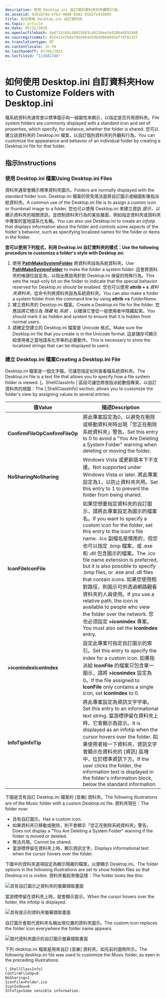 ```yaml
---
description: 使用 Desktop.ini 自訂個別資料夾的外觀和行為。
ms.assetid: 0361b7da-bfb3-4880-b982-85d2fe419805
title: 如何使用 Desktop.ini 自訂資料夾
ms.topic: article
ms.date: 05/31/2018
ms.openlocfilehash: 4a671b169c4b025683cdd220ee3a920b4d592488
ms.sourcegitcommit: 822413efb4a70dd464e5db4d9e8693ef74f8132f
ms.translationtype: MT
ms.contentlocale: zh-TW
ms.lasthandoff: 07/09/2021
ms.locfileid: "113581746"
---
```

# <a name="how-to-customize-folders-with-desktopini"></a><span data-ttu-id="98783-103">如何使用 Desktop.ini 自訂資料夾</span><span class="sxs-lookup"><span data-stu-id="98783-103">How to Customize Folders with Desktop.ini</span></span>

<span data-ttu-id="98783-104">檔系統資料夾通常會以標準圖示和一組屬性來顯示，以指定是否共用資料夾。</span><span class="sxs-lookup"><span data-stu-id="98783-104">File system folders are commonly displayed with a standard icon and set of properties, which specify, for instance, whether the folder is shared.</span></span> <span data-ttu-id="98783-105">您可以建立該資料夾的 Desktop.ini 檔案，以自訂個別資料夾的外觀和行為。</span><span class="sxs-lookup"><span data-stu-id="98783-105">You can customize the appearance and behavior of an individual folder by creating a Desktop.ini file for that folder.</span></span>

## <a name="instructions"></a><span data-ttu-id="98783-106">指示</span><span class="sxs-lookup"><span data-stu-id="98783-106">Instructions</span></span>

### <a name="using-desktopini-files"></a><span data-ttu-id="98783-107">使用 Desktop.ini 檔案</span><span class="sxs-lookup"><span data-stu-id="98783-107">Using Desktop.ini Files</span></span>

<span data-ttu-id="98783-108">資料夾通常會顯示標準資料夾圖示。</span><span class="sxs-lookup"><span data-stu-id="98783-108">Folders are normally displayed with the standard folder icon.</span></span> <span data-ttu-id="98783-109">Desktop.ini 檔案的常見用法是將自訂圖示或縮圖影像指派給資料夾。</span><span class="sxs-lookup"><span data-stu-id="98783-109">A common use of the Desktop.ini file is to assign a custom icon or thumbnail image to a folder.</span></span> <span data-ttu-id="98783-110">您也可以使用 Desktop.ini 來建立資訊 *提示，以* 顯示資料夾的相關資訊，並控制資料夾行為的某些層面，例如指定資料夾或資料夾中專案的當地語系化名稱。</span><span class="sxs-lookup"><span data-stu-id="98783-110">You can also use Desktop.ini to create an *infotip* that displays information about the folder and controls some aspects of the folder's behavior, such as specifying localized names for the folder or items in the folder.</span></span>

<span data-ttu-id="98783-111">**您可以使用下列程式，利用 Desktop.ini 自訂資料夾的樣式：**</span><span class="sxs-lookup"><span data-stu-id="98783-111">**Use the following procedure to customize a folder's style with Desktop.ini:**</span></span>

1.  <span data-ttu-id="98783-112">使用 [**PathMakeSystemFolder**](/windows/desktop/api/Shlwapi/nf-shlwapi-pathmakesystemfoldera) 將資料夾設為系統資料夾。</span><span class="sxs-lookup"><span data-stu-id="98783-112">Use [**PathMakeSystemFolder**](/windows/desktop/api/Shlwapi/nf-shlwapi-pathmakesystemfoldera) to make the folder a system folder.</span></span> <span data-ttu-id="98783-113">這會將資料夾的唯讀位設定為，以指出應啟用針對 Desktop.ini 保留的特殊行為。</span><span class="sxs-lookup"><span data-stu-id="98783-113">This sets the read-only bit on the folder to indicate that the special behavior reserved for Desktop.ini should be enabled.</span></span> <span data-ttu-id="98783-114">您也可以使用 **attrib + s** *資料夾資料夾*，從命令列將資料夾設為系統資料夾。</span><span class="sxs-lookup"><span data-stu-id="98783-114">You can also make a folder a system folder from the command line by using **attrib +s** *FolderName*.</span></span>
2.  <span data-ttu-id="98783-115">建立資料夾的 Desktop.ini 檔案。</span><span class="sxs-lookup"><span data-stu-id="98783-115">Create a Desktop.ini file for the folder.</span></span> <span data-ttu-id="98783-116">您應該將它標示為 *隱藏* 和 *系統* ，以確保它會從一般使用者中隱藏起來。</span><span class="sxs-lookup"><span data-stu-id="98783-116">You should mark it as *hidden* and *system* to ensure that it is hidden from normal users.</span></span>
3.  <span data-ttu-id="98783-117">請確定您建立的 Desktop.ini 檔案是 Unicode 格式。</span><span class="sxs-lookup"><span data-stu-id="98783-117">Make sure the Desktop.ini file that you create is in the Unicode format.</span></span> <span data-ttu-id="98783-118">這是儲存可顯示給使用者之當地語系化字串的必要動作。</span><span class="sxs-lookup"><span data-stu-id="98783-118">This is necessary to store the localized strings that can be displayed to users.</span></span>

### <a name="creating-a-desktopini-file"></a><span data-ttu-id="98783-119">建立 Desktop.ini 檔案</span><span class="sxs-lookup"><span data-stu-id="98783-119">Creating a Desktop.ini File</span></span>

<span data-ttu-id="98783-120">Desktop.ini 檔案是一個文字檔，可讓您指定如何查看檔系統資料夾。</span><span class="sxs-lookup"><span data-stu-id="98783-120">The Desktop.ini file is a text file that allows you to specify how a file system folder is viewed.</span></span> <span data-ttu-id="98783-121">\[。ShellClassInfo \] 區段可讓您將值指派給數個專案，以自訂資料夾的視圖：</span><span class="sxs-lookup"><span data-stu-id="98783-121">The \[.ShellClassInfo\] section, allows you to customize the folder's view by assigning values to several entries:</span></span>

| <span data-ttu-id="98783-122">值</span><span class="sxs-lookup"><span data-stu-id="98783-122">Value</span></span>             | <span data-ttu-id="98783-123">描述</span><span class="sxs-lookup"><span data-stu-id="98783-123">Description</span></span>                                                                                                                                                                                                                                                                                                                                                                    |
|-------------------|--------------------------------------------------------------------------------------------------------------------------------------------------------------------------------------------------------------------------------------------------------------------------------------------------------------------------------------------------------------------------------|
| <span data-ttu-id="98783-124">**ConfirmFileOp**</span><span class="sxs-lookup"><span data-stu-id="98783-124">**ConfirmFileOp**</span></span> | <span data-ttu-id="98783-125">將此專案設定為0，以避免在刪除或移動資料夾時出現「您正在刪除系統資料夾」警告。</span><span class="sxs-lookup"><span data-stu-id="98783-125">Set this entry to 0 to avoid a "You Are Deleting a System Folder" warning when deleting or moving the folder.</span></span>                                                                                                                                                                                                                                                                  |
| <span data-ttu-id="98783-126">**NoSharing**</span><span class="sxs-lookup"><span data-stu-id="98783-126">**NoSharing**</span></span>     | <span data-ttu-id="98783-127">Windows Vista 或更新版本下不支援。</span><span class="sxs-lookup"><span data-stu-id="98783-127">Not supported under Windows Vista or later.</span></span> <span data-ttu-id="98783-128">將此專案設定為1，以防止資料夾共用。</span><span class="sxs-lookup"><span data-stu-id="98783-128">Set this entry to 1 to prevent the folder from being shared.</span></span>                                                                                                                                                                                                                                                                       |
| <span data-ttu-id="98783-129">**IconFile**</span><span class="sxs-lookup"><span data-stu-id="98783-129">**IconFile**</span></span>      | <span data-ttu-id="98783-130">如果您想要指定資料夾的自訂圖示，請將此專案設定為圖示的檔案名。</span><span class="sxs-lookup"><span data-stu-id="98783-130">If you want to specify a custom icon for the folder, set this entry to the icon's file name.</span></span> <span data-ttu-id="98783-131">.Ico 副檔名是慣用的，但您也可以指定 .bmp 檔案，或 .exe 和 .dll 包含圖示的檔案。</span><span class="sxs-lookup"><span data-stu-id="98783-131">The .ico file name extension is preferred, but it is also possible to specify .bmp files, or .exe and .dll files that contain icons.</span></span> <span data-ttu-id="98783-132">如果您使用相對路徑，則圖示可供透過網路觀看資料夾的人員使用。</span><span class="sxs-lookup"><span data-stu-id="98783-132">If you use a relative path, the icon is available to people who view the folder over the network.</span></span> <span data-ttu-id="98783-133">您也必須設定 **>iconindex** 專案。</span><span class="sxs-lookup"><span data-stu-id="98783-133">You must also set the **IconIndex** entry.</span></span> |
| <span data-ttu-id="98783-134">**>iconindex**</span><span class="sxs-lookup"><span data-stu-id="98783-134">**IconIndex**</span></span>     | <span data-ttu-id="98783-135">設定此專案可指定自訂圖示的索引。</span><span class="sxs-lookup"><span data-stu-id="98783-135">Set this entry to specify the index for a custom icon.</span></span> <span data-ttu-id="98783-136">如果指派給 **IconFile** 的檔案只包含單一圖示，請將 **>iconindex** 設定為0。</span><span class="sxs-lookup"><span data-stu-id="98783-136">If the file assigned to **IconFile** only contains a single icon, set **IconIndex** to 0.</span></span>                                                                                                                                                                                                                               |
| <span data-ttu-id="98783-137">**InfoTip**</span><span class="sxs-lookup"><span data-stu-id="98783-137">**InfoTip**</span></span>       | <span data-ttu-id="98783-138">將此專案設定為資訊文字字串。</span><span class="sxs-lookup"><span data-stu-id="98783-138">Set this entry to an informational text string.</span></span> <span data-ttu-id="98783-139">當游標停留在資料夾上時，它會顯示為提示。</span><span class="sxs-lookup"><span data-stu-id="98783-139">It is displayed as an infotip when the cursor hovers over the folder.</span></span> <span data-ttu-id="98783-140">如果使用者按一下資料夾，資訊文字會顯示在資料夾的 [資訊] 區塊中，位於標準資訊下方。</span><span class="sxs-lookup"><span data-stu-id="98783-140">If the user clicks the folder, the information text is displayed in the folder's information block, below the standard information.</span></span>                                                                                                                      |



 

<span data-ttu-id="98783-141">下圖是含有自訂 Desktop.ini 檔案的 [音樂] 資料夾。</span><span class="sxs-lookup"><span data-stu-id="98783-141">The following illustrations are of the Music folder with a custom Desktop.ini file.</span></span> <span data-ttu-id="98783-142">資料夾現在：</span><span class="sxs-lookup"><span data-stu-id="98783-142">The folder now:</span></span>

-   <span data-ttu-id="98783-143">具有自訂圖示。</span><span class="sxs-lookup"><span data-stu-id="98783-143">Has a custom icon.</span></span>
-   <span data-ttu-id="98783-144">如果資料夾已移動或刪除，則不會顯示「您正在刪除系統資料夾」警告。</span><span class="sxs-lookup"><span data-stu-id="98783-144">Does not display a "You Are Deleting a System Folder" warning if the folder is moved or deleted.</span></span>
-   <span data-ttu-id="98783-145">無法共用。</span><span class="sxs-lookup"><span data-stu-id="98783-145">Cannot be shared.</span></span>
-   <span data-ttu-id="98783-146">當游標停留在資料夾上時，顯示資訊文字。</span><span class="sxs-lookup"><span data-stu-id="98783-146">Displays informational text when the cursor hovers over the folder.</span></span>

<span data-ttu-id="98783-147">下圖中的資料夾選項設定為顯示隱藏的檔案，以便顯示 Desktop.ini。</span><span class="sxs-lookup"><span data-stu-id="98783-147">The folder options in the following illustrations are set to show hidden files so that Desktop.ini is visible.</span></span> <span data-ttu-id="98783-148">資料夾看起來像這樣：</span><span class="sxs-lookup"><span data-stu-id="98783-148">The folder looks like this:</span></span>

![具有自訂圖示之資料夾的螢幕擷取畫面](images/webview4.jpg)

<span data-ttu-id="98783-150">當游標停留在資料夾上時，就會顯示提示。</span><span class="sxs-lookup"><span data-stu-id="98783-150">When the cursor hovers over the folder, the infotip is displayed.</span></span>

![具有提示的資料夾螢幕擷取畫面](images/webview6.jpg)

<span data-ttu-id="98783-152">自訂圖示會取代資料夾名稱出現位置的資料夾圖示。</span><span class="sxs-lookup"><span data-stu-id="98783-152">The custom icon replaces the folder icon everywhere the folder name appears.</span></span>

![取代資料夾圖示的自訂圖示螢幕擷取畫面](images/webview5.jpg)

<span data-ttu-id="98783-154">下列 desktop.ini 檔案是用來自訂 [音樂] 資料夾，如先前的圖例所示。</span><span class="sxs-lookup"><span data-stu-id="98783-154">The following desktop.ini file was used to customize the Music folder, as seen in the preceding illustrations.</span></span>


```
[.ShellClassInfo]
ConfirmFileOp=0
NoSharing=1
IconFile=Folder.ico
IconIndex=0
InfoTip=Some sensible information.
```



 

 



